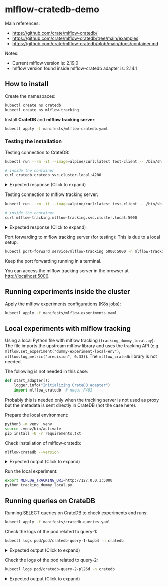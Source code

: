 # mlflow-cratedb-demo

Main references:
- https://github.com/crate/mlflow-cratedb/
- https://github.com/crate/mlflow-cratedb/tree/main/examples
- https://github.com/crate/mlflow-cratedb/blob/main/docs/container.md

Notes:
- Current mlflow version is: 2.19.0
- mlflow version found inside mlflow-cratedb adapter is: 2.14.1

## How to install

Create the namespaces:
```bash
kubectl create ns cratedb
kubectl create ns mlflow-tracking
```

Install **CrateDB** and **mlflow tracking server**:
```bash
kubectl apply -f manifests/mlflow-cratedb.yaml
```

### Testing the installation

Testing connection to CrateDB:
```bash
kubectl run --rm -it --image=alpine/curl:latest test-client -- /bin/sh

# inside the container
curl cratedb.cratedb.svc.cluster.local:4200
```
<details>
<summary>Expected response (Click to expand) </summary>

```json
{
  "ok" : true,
  "status" : 200,
  "name" : "Rotgschirr",
  "cluster_name" : "crate",
  "version" : {
    "number" : "5.9.5",
    "build_hash" : "c8570f7811dda8eb4c6314c54976afa8ebe5ffbf",
    "build_timestamp" : "NA",
    "build_snapshot" : false,
    "lucene_version" : "9.11.1"
  }
}
```
</details>

Testing connection to mlflow tracking server:
```bash
kubectl run --rm -it --image=alpine/curl:latest test-client -- /bin/sh

# inside the container
curl mlflow-tracking.mlflow-tracking.svc.cluster.local:5000
```

<details>
<summary>Expected response (Click to expand) </summary>

```html
<!doctype html><html lang="en"><head><meta charset="utf-8"/><meta name="viewport" content="width=device-width,initial-scale=1,shrink-to-fit=no"/><link rel="shortcut icon" href="./static-files/favicon.ico"/><meta name="theme-color" content="#000000"/><link rel="manifest" href="./static-files/manifest.json" crossorigin="use-credentials"/><title>MLflow</title><script defer="defer" src="static-files/static/js/main.68ca1005.js"></script><link href="static-files/static/css/main.328af5c2.css" rel="stylesheet"></head><body><noscript>You need to enable JavaScript to run this app.</noscript><div id="root"></div><div id="modal"></div></body></html>/
```
</details>

Port forwarding to mlflow tracking server (for testing):
This is due to a local setup.
```bash
kubectl port-forward service/mlflow-tracking 5000:5000 -n mlflow-tracking
```
Keep the port forwarding running in a terminal.

You can access the mlflow tracking server in the browser at [http://localhost:5000](http://localhost:5000).

## Running experiments inside the cluster

Apply the mlflow experiments configurations (K8s jobs):
```bash
kubectl apply -f manifests/mlflow-experiments.yaml
```

## Local experiments with mlflow tracking

Using a local Python file with mlflow tracking (`tracking_dummy_local.py`).
The file imports the upstream mlflow library and uses the tracking API (e.g. `mlflow.set_experiment("dummy-experiment-local-env")`, `mlflow.log_metric("precision", 0.33)`).
The `mlflow_cratedb` library is not needed.

The following is not needed in this case:
```python
def start_adapter():
    logger.info("Initializing CrateDB adapter")
    import mlflow_cratedb  # noqa: F401
```
Probably this is needed only when the tracking server is not used as proxy but the metadata is sent directly in CrateDB (not the case here).

Prepare the local environment:
```bash
python3 -m venv .venv
source .venv/bin/activate
pip install -U -r requirements.txt
```

Check installation of mlflow-cratedb:
```bash
mlflow-cratedb --version
```

<details>
<summary>Expected output (Click to expand) </summary>

```bash
2024/12/17 01:11:35 INFO mlflow: Amalgamating MLflow for CrateDB
mlflow-cratedb, version 2.14.1
```
</details>

Run the local experiment:
```bash
export MLFLOW_TRACKING_URI=http://127.0.0.1:5000
python tracking_dummy_local.py
```

## Running queries on CrateDB

Running SELECT queries on CrateDB to check experiments and runs:
```bash
kubectl apply -f manifests/cratedb-queries.yaml
```

Check the logs of the pod related to query-1:
```bash
kubectl logs pod/pod/cratedb-query-1-kwpb4 -n cratedb
```

<details>
<summary>Expected output (Click to expand) </summary>

```bash
CONNECT OK
+---------------+----------------------------+---------------------------------+-----------------+---------------+------------------+
| experiment_id | name                       | artifact_location               | lifecycle_stage | creation_time | last_update_time |
+---------------+----------------------------+---------------------------------+-----------------+---------------+------------------+
| 1734391906622 | dummy-experiment-local-env | mlflow-artifacts:/1734391906622 | active          | 1734391906602 |    1734391906602 |
|             0 | Default                    | mlflow-artifacts:/0             | active          | 1734389171773 |    1734389171773 |
| 1734389204315 | dummy-experiment           | mlflow-artifacts:/1734389204315 | active          | 1734389204271 |    1734389204271 |
| 1734390137379 | numenta-merlion-experiment | mlflow-artifacts:/1734390137379 | active          | 1734390137365 |    1734390137365 |
+---------------+----------------------------+---------------------------------+-----------------+---------------+------------------+
SELECT 4 rows in set (0.079 sec)
```
</details>



Check the logs of the pod related to query-2:
```bash
kubectl logs pod/cratedb-query-2-pl26d -n cratedb
```

<details>
<summary>Expected output (Click to expand) </summary>

```bash
CONNECT OK
+----------------------------------+---------------------+-------------+-------------+------------------+-------------------+----------+---------------+---------------+--------------+----------------+-----------------+----------------------------------------------------------------------------+---------------+
| run_uuid                         | name                | source_type | source_name | entry_point_name | user_id           | status   |    start_time |      end_time | deleted_time | source_version | lifecycle_stage | artifact_uri                                                               | experiment_id |
+----------------------------------+---------------------+-------------+-------------+------------------+-------------------+----------+---------------+---------------+--------------+----------------+-----------------+----------------------------------------------------------------------------+---------------+
| 0c28ed5390c64e1b8c1668be8314f126 | unruly-sloth-881    | UNKNOWN     |             |                  | root              | FINISHED | 1734389204845 | 1734389205646 | NULL         |                | active          | mlflow-artifacts:/1734389204315/0c28ed5390c64e1b8c1668be8314f126/artifacts | 1734389204315 |
| 358aaa853b8f47f98802177e6f130c5f | skillful-dog-140    | UNKNOWN     |             |                  | leonardovicentini | FINISHED | 1734391907058 | 1734391907776 | NULL         |                | active          | mlflow-artifacts:/1734391906622/358aaa853b8f47f98802177e6f130c5f/artifacts | 1734391906622 |
| 318a8e7495424ff78011c810cf6d7320 | upset-colt-323      | UNKNOWN     |             |                  | root              | FAILED   | 1734390231113 | 1734390303042 | NULL         |                | active          | mlflow-artifacts:/1734390137379/318a8e7495424ff78011c810cf6d7320/artifacts | 1734390137379 |
| 3e38f890448043dbb1bea57b2e6cecef | carefree-sloth-975  | UNKNOWN     |             |                  | root              | FINISHED | 1734390557553 | 1734390616857 | NULL         |                | active          | mlflow-artifacts:/1734390137379/3e38f890448043dbb1bea57b2e6cecef/artifacts | 1734390137379 |
| 5b6bfe03af7c4adba531907b0f79e9d7 | mysterious-gnu-449  | UNKNOWN     |             |                  | root              | FAILED   | 1734390137531 | 1734390214739 | NULL         |                | active          | mlflow-artifacts:/1734390137379/5b6bfe03af7c4adba531907b0f79e9d7/artifacts | 1734390137379 |
| 2654d9d68e2647859ee50a88a03a9a6a | lyrical-dolphin-457 | UNKNOWN     |             |                  | root              | FAILED   | 1734390328445 | 1734390401956 | NULL         |                | active          | mlflow-artifacts:/1734390137379/2654d9d68e2647859ee50a88a03a9a6a/artifacts | 1734390137379 |
+----------------------------------+---------------------+-------------+-------------+------------------+-------------------+----------+---------------+---------------+--------------+----------------+-----------------+----------------------------------------------------------------------------+---------------+
SELECT 6 rows in set (0.006 sec)
```
</details>
